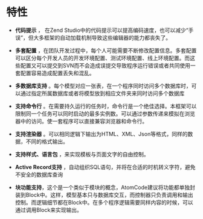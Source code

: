 # 特性 #

  * **代码提示** ， 在Zend Studio中的代码提示可以提高编码速度，也可以减少“手误”，但大多框架的自动加载机制导致这些编辑器的能力都丧失了。

  * **多套配置** ，在团队开发过程中，每个人可能需要不断修改配置信息。多套配置可以区分每个开发人员的开发环境配置、测试环境配置、线上环境配置。而这些配置又可以提交到SVN而不会造成误提交导致程序运行错误或者共同使用一套配置容易造成配置丢失和混乱。

  * **多数据库支持** 。每个模型对应一张表，在一个程序同时访问多个数据库时，可以通过指定所属数据库或者将模型放到相应文件夹来同时访问多个数据库

  * **支持命令行** 。在需要持久运行的任务时，命令行是一个绝佳选择。本框架可以限制同一个任务可以同时启动的最多实例数。可以通过参数传递来模拟在浏览器中的访问。使一套程序可以直接兼容浏览器和命令行。

  * **支持渲染器** 。可以相同逻辑下输出为HTML、XML、Json等格式，同样的数据，不同的格式输出。

  * **支持样式、语言包** ，来实现模板与页面文字的自由控制。

  * **Active Record支持** ，自动组织SQL语句，并将在合适的时机转义字符，避免不安全的数据库查询

  * **块功能支持**，这个是一个类似于模块的概念，AtomCode建议将功能都单独封装到Block中。这样，模型基本只与数据库交互，而控制器只负责调用和输出控制。而逻辑细节都在Block中。在多个程序逻辑需要同样内容的时候，可以通过调用Block来实现输出。